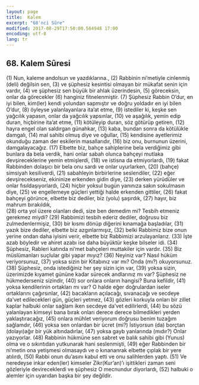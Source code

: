 ```yaml
---
layout: page
title:  Kalem
excerpt: "68'nci Sûre"
modified: 2017-08-29T17:50:00.564948 17:00
encoding: utf-8
lang: tr
---
```


## 68. Kalem Sûresi

(1) Nun, kaleme andolsun ve yazdıklarına.,
(2) Rabbinin ni’metiyle cinlenmiş (deli) değilsin sen,
(3) ve şüphesiz kesintisi olmayan bir mükafat senin için vardır,
(4) ve şüphesiz sen büyük bir ahlak üzerindesin,
(5) göreceksin, onlar da görecekler
(6) hanginiz fitnelenmiştir.
(7) Şüphesiz Rabbin O’dur, en iyi bilen, kim(ler) kendi yolundan  sapmıştır ve doğru yoldadır en iyi bilen O’dur, 
(8) öyleyse yalanlayanlara ita’at etme,
(9) istediler ki, keşke sen yağcılık yapasın, onlar da yağcılık yapsınlar,
(10) ve aşağılık, yemin edip duran, hiçbirine ita’at etme, 
(11) kötüleyip duran, söz götürüp getiren, 
(12) hayra engel olan saldırgan günahkar,
(13) kaba, bundan sonra da kötülükle damgalı,
(14) mal sahibi olmuş diye ve oğullar, 
(15) kendisine ayetlerimiz okunduğu zaman der eskilerin masallarıdır,
(16) biz onu, burnunun üzerini, damgalayacağız.	
(17) Elbette biz, bahçe sahiplerine bela verdiğimiz gibi bunlara da bela verdik, hani onlar sabah olunca bahçeyi mutlaka devşireceklerine yemin etmişlerdi,
(18) ve istisna da etmiyorlardı,
(19) fakat Rabbinden dolaşıcı bir bela onu sardı ve onlar uyurlarken,
(20) (bahçe) simsiyah kesiliverdi,
(21) sabahleyin birbirlerine seslendiler,
(22) eğer devşirecekseniz, ekininize erkenden gidin diye,
(23) derken yürüdüler ve onlar fısıldaşıyorlardı,
(24) hiçbir yoksul bugün yanınıza sakın sokulmasın diye,
(25) ve engellemeye güçleri yettiği halde erkenden gittiler,
(26) fakat bahçeyi görünce, elbette biz dediler, biz (yolu) şaşırdık, 
(27) hayır, biz mahrum bırakıldık,	
(28) orta yol üzere olanları dedi, size ben demedim mi? Tesbih etmeniz gerekmez miydi?
(29) Rabbimizi tesbih ederiz dediler, doğrusu biz zulmedenlermişiz,
(30) bir kısmı dönüp diğerini kınamağa başladılar,
(31) yazık bize dediler, elbette biz azgınlarmışız,
(32) belki Rabbimiz bize onun yerine ondan daha iyisini verir, elbette biz Rabbimizi arzulayanlarız.
(33) İşte azab böyledir ve ahiret azabı ise daha büyüktür keşke bilseler idi.
(34) Şüphesiz, Rableri katında ni’met bahçeleri muttakiler için vardır.
(35) Biz müslümanları suçlular gibi yapar mıyız?
(36) Neyiniz var? Nasıl hüküm veriyorsunuz,
(37) yoksa sizin bir Kitabınız var mı? Onda (mı?) okuyorsunuz.
(38) Şüphesiz, onda istediğiniz her şey sizin için var,
(39) yoksa sizin, üzerimizde kıyamet gününe kadar sürecek andlarınız mı var? Şüphesiz ne hükmederseniz sizindir,
(40) sor onlara onların hangisi? Buna kefildir,
(41) yoksa kendilerinin ortakları mı var? O halde eğer doğrulardan iseler ortaklarını çağırsınlar, 
(42) bacakların açılacağı, sıvanacağı ve secdeye da’vet edilecekleri gün, güçleri yetmez,
(43) gözleri korkuyla onları bir zillet kaplar halbuki onlar sağlam iken secdeye da’vet edilirlerdi,
(44) bu sözü yalanlayan kimseyi bana bırak onları derece derece bilmedikleri yerden yaklaştıracağız,
(45) onlara mühlet veriyorum doğrusu benim tuzağım sağlamdır,
(46) yoksa sen onlardan bir ücret (mi?) İstiyorsun (da) borçtan (dolayı)ağır bir yük altındadırlar,
(47) yoksa gayb yanlarında (mıdır?) Onlar yazıyorlar.
(48) Rabbinin hükmüne sen sabret ve balık sahibi gibi (Yunus) olma ve o sıkıntıdan yutkunarak hani seslenmişti,
(49) eğer Rabbinden bir ni’metin ona yetişmesi olmasaydı ve o  kınananrak elbette çıplak bir yere atılırdı,
(50) Rabbi onun du’asını kabul etti ve onu salihlerden yaptı.
(51) Ve neredeyse inkar eden(ler) kimseler Zikr(Kur’an)’ı işittikleri zaman seni gözleriyle devireceklerdi ve şüphesiz O mecnundur diyorlardı,
(52) halbuki o alemler için uyarıdan başka bir şey değildir.
